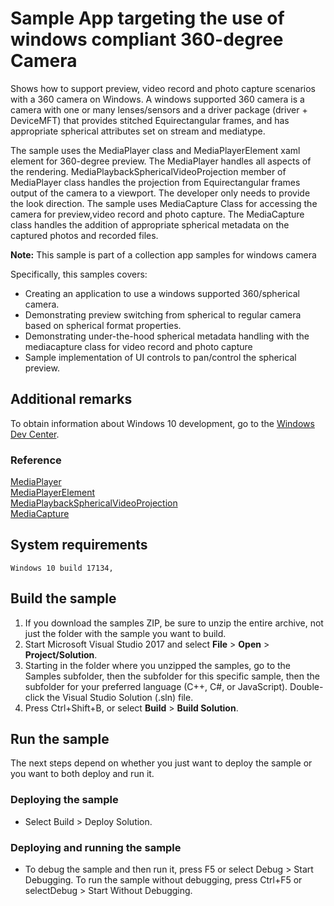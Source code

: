 <!---
  category: AudioVideoAndCamera
  samplefwlink: http://go.microsoft.com/fwlink/p/?LinkId=853072
--->

# Sample App targeting the use of windows compliant 360-degree Camera 

Shows how to support preview, video record and photo capture scenarios with a 360 camera on Windows.
A windows supported 360 camera is a camera with one or many lenses/sensors and a driver package (driver + DeviceMFT) that provides stitched Equirectangular frames,
and has appropriate spherical attributes set on stream and mediatype.

The sample uses the MediaPlayer class and MediaPlayerElement xaml element for 360-degree preview.
The MediaPlayer handles all aspects of the rendering.
MediaPlaybackSphericalVideoProjection member of MediaPlayer class handles the projection from Equirectangular frames output of the camera to a viewport.
The developer only needs to provide the look direction.
The sample uses MediaCapture Class for accessing the camera for preview,video record and photo capture.
The MediaCapture class handles the addition of appropriate spherical metadata on the captured photos and recorded files.


**Note:** This sample is part of a collection app samples for windows camera 

Specifically, this samples covers:

- Creating an application to use a windows supported 360/spherical camera.
- Demonstrating preview switching from spherical to regular camera based on spherical format properties.
- Demonstrating under-the-hood spherical metadata handling with the mediacapture class for video record and photo capture
- Sample implementation of UI controls to pan/control the spherical preview.


## Additional remarks

To obtain information about Windows 10 development, go to the [Windows Dev Center](http://go.microsoft.com/fwlink/?LinkID=532421).

### Reference
[MediaPlayer](https://docs.microsoft.com/en-us/uwp/api/windows.media.playback.mediaplayer)  
[MediaPlayerElement](https://docs.microsoft.com/en-us/uwp/api/windows.ui.xaml.controls.mediaplayerelement)  
[MediaPlaybackSphericalVideoProjection](https://docs.microsoft.com/en-us/uwp/api/windows.media.playback.mediaplaybacksphericalvideoprojection)  
[MediaCapture](https://docs.microsoft.com/en-us/uwp/api/windows.media.capture.mediacapture)

## System requirements
    Windows 10 build 17134,

## Build the sample

1. If you download the samples ZIP, be sure to unzip the entire archive, not just the folder with
   the sample you want to build.
2. Start Microsoft Visual Studio 2017 and select **File** \> **Open** \> **Project/Solution**.
3. Starting in the folder where you unzipped the samples, go to the Samples subfolder, then the
   subfolder for this specific sample, then the subfolder for your preferred language (C++, C#, or
   JavaScript). Double-click the Visual Studio Solution (.sln) file.
4. Press Ctrl+Shift+B, or select **Build** \> **Build Solution**.

## Run the sample

The next steps depend on whether you just want to deploy the sample or you want to both deploy and
run it.

### Deploying the sample

- Select Build > Deploy Solution. 

### Deploying and running the sample

- To debug the sample and then run it, press F5 or select Debug >  Start Debugging. To run the sample without debugging, press Ctrl+F5 or selectDebug > Start Without Debugging. 
